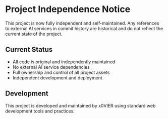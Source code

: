 # Project Independence Notice

This project is now fully independent and self-maintained. Any references to external AI services in commit history are historical and do not reflect the current state of the project.

## Current Status
- All code is original and independently maintained
- No external AI service dependencies
- Full ownership and control of all project assets
- Independent development and deployment

## Development
This project is developed and maintained by x0VIER using standard web development tools and practices.
